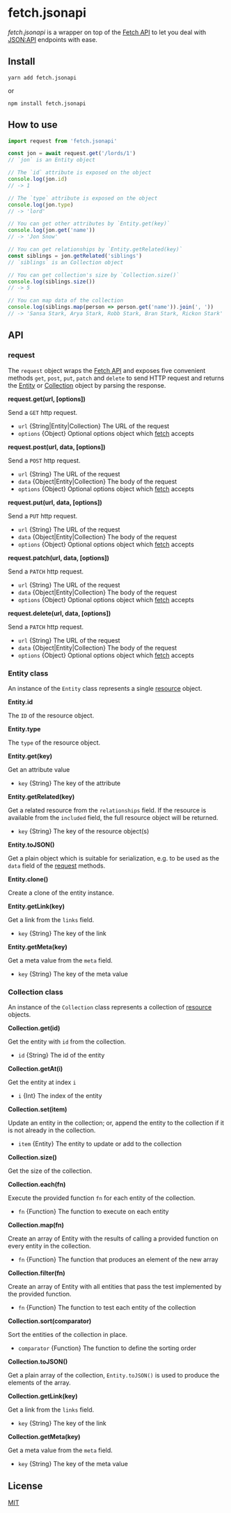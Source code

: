 # fetch.jsonapi

*fetch.jsonapi* is a wrapper on top of the [Fetch API][] to let you deal with [JSON:API][] endpoints with ease.



## Install

    yarn add fetch.jsonapi

or

    npm install fetch.jsonapi



## How to use

```javascript
import request from 'fetch.jsonapi'

const jon = await request.get('/lords/1')
// `jon` is an Entity object

// The `id` attribute is exposed on the object
console.log(jon.id)
// -> 1

// The `type` attribute is exposed on the object
console.log(jon.type)
// -> 'lord'

// You can get other attributes by `Entity.get(key)`
console.log(jon.get('name'))
// -> 'Jon Snow'

// You can get relationships by `Entity.getRelated(key)`
const siblings = jon.getRelated('siblings')
// `siblings` is an Collection object

// You can get collection's size by `Collection.size()`
console.log(siblings.size())
// -> 5

// You can map data of the collection
console.log(siblings.map(person => person.get('name')).join(', '))
// -> 'Sansa Stark, Arya Stark, Robb Stark, Bran Stark, Rickon Stark'
```



## API


### request

The `request` object wraps the [Fetch API][] and exposes five convenient methods `get`, `post`, `put`, `patch` and `delete` to send HTTP request and returns the [Entity](#entity-class) or [Collection](#collection-class) object by parsing the response.

**request.get(url, [options])**

Send a `GET` http request.

* `url` {String|Entity|Collection} The URL of the request
* `options` {Object} Optional options object which [fetch][] accepts

**request.post(url, data, [options])**

Send a `POST` http request.

* `url` {String} The URL of the request
* `data` {Object|Entity|Collection} The body of the request
* `options` {Object} Optional options object which [fetch][] accepts

**request.put(url, data, [options])**

Send a `PUT` http request.

* `url` {String} The URL of the request
* `data` {Object|Entity|Collection} The body of the request
* `options` {Object} Optional options object which [fetch][] accepts

**request.patch(url, data, [options])**

Send a `PATCH` http request.

* `url` {String} The URL of the request
* `data` {Object|Entity|Collection} The body of the request
* `options` {Object} Optional options object which [fetch][] accepts

**request.delete(url, data, [options])**

Send a `PATCH` http request.

* `url` {String} The URL of the request
* `data` {Object|Entity|Collection} The body of the request
* `options` {Object} Optional options object which [fetch][] accepts


### Entity class

An instance of the `Entity` class represents a single [resource][Resource Objects] object.

**Entity.id**

The `ID` of the resource object.

**Entity.type**

The `type` of the resource object.

**Entity.get(key)**

Get an attribute value

* `key` {String} The key of the attribute

**Entity.getRelated(key)**

Get a related resource from the `relationships` field. If the resource is available from the `included` field, the full resource object will be returned.

* `key` {String} The key of the resource object(s)

**Entity.toJSON()**

Get a plain object which is suitable for serialization, e.g. to be used as the `data` field of the [request](#request) methods.

**Entity.clone()**

Create a clone of the entity instance.

**Entity.getLink(key)**

Get a link from the `links` field.

* `key` {String} The key of the link

**Entity.getMeta(key)**

Get a meta value from the `meta` field.

* `key` {String} The key of the meta value


### Collection class

An instance of the `Collection` class represents a collection of [resource][Resource Objects] objects.

**Collection.get(id)**

Get the entity with `id` from the collection.

* `id` {String} The id of the entity

**Collection.getAt(i)**

Get the entity at index `i` 

* `i` {Int} The index of the entity

**Collection.set(item)**

Update an entity in the collection; or, append the entity to the collection if it is not already in the collection.

* `item` {Entity} The entity to update or add to the collection

**Collection.size()**

Get the size of the collection.

**Collection.each(fn)**

Execute the provided function `fn` for each entity of the collection.

* `fn` {Function} The function to execute on each entity

**Collection.map(fn)**

Create an array of Entity with the results of calling a provided function on every entity in the collection.

* `fn` {Function} The function that produces an element of the new array

**Collection.filter(fn)**

Create an array of Entity with all entities that pass the test implemented by the provided function.

* `fn` {Function} The function to test each entity of the collection

**Collection.sort(comparator)**

Sort the entities of the collection in place.

* `comparator` {Function} The function to define the sorting order

**Collection.toJSON()**

Get a plain array of the collection, `Entity.toJSON()` is used to produce the elements of the array.

**Collection.getLink(key)**

Get a link from the `links` field.

* `key` {String} The key of the link

**Collection.getMeta(key)**

Get a meta value from the `meta` field.

* `key` {String} The key of the meta value



## License

[MIT](LICENSE)

[Fetch API]: https://developer.mozilla.org/en-US/docs/Web/API/Fetch_API
[fetch]: https://developer.mozilla.org/en-US/docs/Web/API/WindowOrWorkerGlobalScope/fetch
[JSON:API]: https://jsonapi.org
[Resource Objects]: https://jsonapi.org/format/#document-resource-objects
